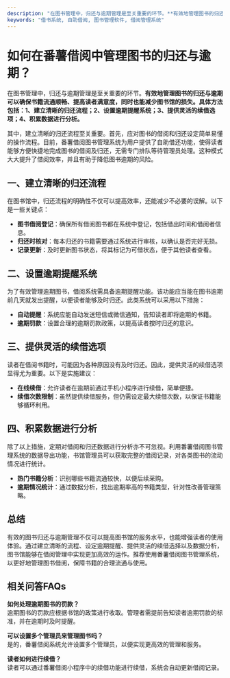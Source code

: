 ```yaml
---
description: "在图书管理中，归还与逾期管理是至关重要的环节。**有效地管理图书的归还与逾期可以确保书籍流通顺畅、提高读者满意度，同时也能减少图书馆的损失。具体方法包括：1、建立清晰的归还流程；2、设置逾期提醒系统；3、提供灵活的续借选项；4、积累数据进行分析。** "
keywords: "借书系统, 自助借阅, 图书管理软件, 借阅管理系统"
---
```

# 如何在番薯借阅中管理图书的归还与逾期？

在图书管理中，归还与逾期管理是至关重要的环节。**有效地管理图书的归还与逾期可以确保书籍流通顺畅、提高读者满意度，同时也能减少图书馆的损失。具体方法包括：1、建立清晰的归还流程；2、设置逾期提醒系统；3、提供灵活的续借选项；4、积累数据进行分析。** 

其中，建立清晰的归还流程至关重要。首先，应对图书的借阅和归还设定简单易懂的操作流程。目前，番薯借阅图书管理系统为用户提供了自助借还功能，使得读者能够方便快捷地完成图书的借阅及归还，无需专门排队等待管理员处理。这种模式大大提升了借阅效率，并且有助于降低图书逾期的风险。

## 一、建立清晰的归还流程

在图书馆中，归还流程的明确性不仅可以提高效率，还能减少不必要的误解。以下是一些关键点：

- **图书借阅登记**：确保所有借阅图书都在系统中登记，包括借出时间和借阅者信息。
- **归还时核对**：每本归还的书籍需要通过系统进行审核，以确认是否完好无损。
- **记录更新**：及时更新图书状态，将其标记为可借状态，便于其他读者查看。

## 二、设置逾期提醒系统

为了有效管理逾期图书，借阅系统需具备逾期提醒功能。该功能应当能在图书逾期前几天就发出提醒，以便读者能够及时归还。此类系统可以采用以下措施：

- **自动提醒**：系统应能自动发送短信或微信通知，告知读者即将逾期的书籍。
- **逾期罚款**：设置合理的逾期罚款政策，以提高读者按时归还的意识。

## 三、提供灵活的续借选项

读者在借阅书籍时，可能因为各种原因没有及时归还。因此，提供灵活的续借选项显得尤为重要。以下是实施建议：

- **在线续借**：允许读者在逾期前通过手机小程序进行续借，简单便捷。
- **续借次数限制**：虽然提供续借服务，但仍需设定最大续借次数，以保证书籍能够循环利用。

## 四、积累数据进行分析

除了以上措施，定期对借阅和归还数据进行分析亦不可忽视。利用番薯借阅图书管理系统的数据导出功能，书馆管理员可以获取完整的借阅记录，对各类图书的流动情况进行统计。

- **热门书籍分析**：识别哪些书籍流通较快，以便后续采购。
- **逾期情况统计**：通过数据分析，找出逾期率高的书籍类型，针对性改善管理策略。

## 总结

有效的图书归还与逾期管理不仅可以提高图书馆的服务水平，也能增强读者的使用体验。通过建立清晰的流程、设定逾期提醒、提供灵活的续借选择以及数据分析，图书馆能够在借阅管理中实现更加高效的运作。推荐使用番薯借阅图书管理系统，以更好地管理图书借阅，保障书籍的合理流通与使用。

## 相关问答FAQs

**如何处理逾期图书的罚款？**  
逾期图书的罚款应根据书馆的政策进行收取。管理者需提前告知读者逾期罚款的标准，并在逾期时及时提醒。

**可以设置多个管理员来管理图书吗？**  
是的，番薯借阅系统允许设置多个管理员，以便实现更高效的管理和服务。

**读者如何进行续借？**  
读者可以通过番薯借阅小程序中的续借功能进行续借，系统会自动更新借阅记录。
